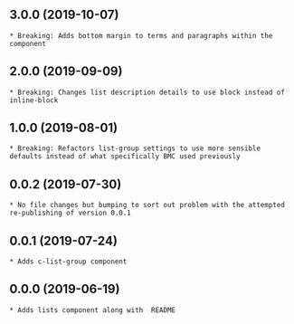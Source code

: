 ## 3.0.0 (2019-10-07)
	* Breaking: Adds bottom margin to terms and paragraphs within the component

## 2.0.0 (2019-09-09)
	* Breaking: Changes list description details to use block instead of inline-block

## 1.0.0 (2019-08-01)
	* Breaking: Refactors list-group settings to use more sensible defaults instead of what specifically BMC used previously

## 0.0.2 (2019-07-30)
	* No file changes but bumping to sort out problem with the attempted re-publishing of version 0.0.1

## 0.0.1 (2019-07-24)
	* Adds c-list-group component

## 0.0.0 (2019-06-19)
	* Adds lists component along with  README
